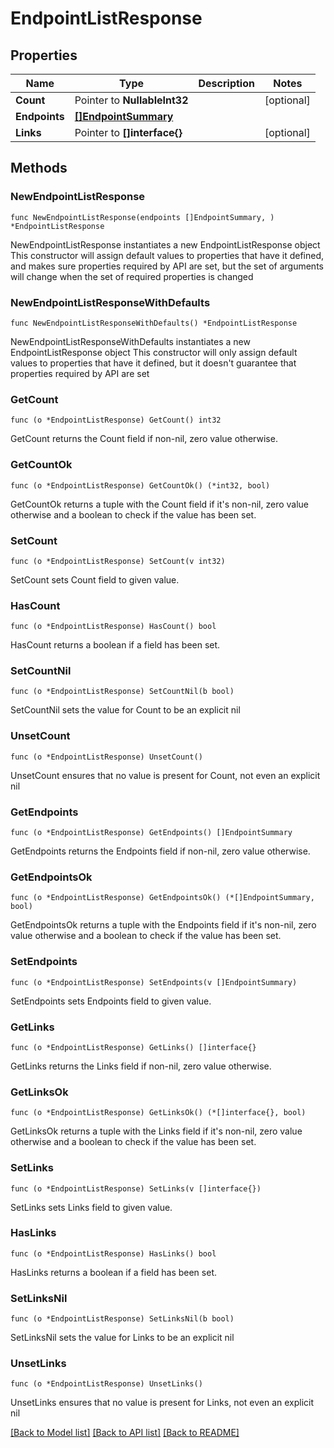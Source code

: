 # EndpointListResponse

## Properties

Name | Type | Description | Notes
------------ | ------------- | ------------- | -------------
**Count** | Pointer to **NullableInt32** |  | [optional] 
**Endpoints** | [**[]EndpointSummary**](EndpointSummary.md) |  | 
**Links** | Pointer to **[]interface{}** |  | [optional] 

## Methods

### NewEndpointListResponse

`func NewEndpointListResponse(endpoints []EndpointSummary, ) *EndpointListResponse`

NewEndpointListResponse instantiates a new EndpointListResponse object
This constructor will assign default values to properties that have it defined,
and makes sure properties required by API are set, but the set of arguments
will change when the set of required properties is changed

### NewEndpointListResponseWithDefaults

`func NewEndpointListResponseWithDefaults() *EndpointListResponse`

NewEndpointListResponseWithDefaults instantiates a new EndpointListResponse object
This constructor will only assign default values to properties that have it defined,
but it doesn't guarantee that properties required by API are set

### GetCount

`func (o *EndpointListResponse) GetCount() int32`

GetCount returns the Count field if non-nil, zero value otherwise.

### GetCountOk

`func (o *EndpointListResponse) GetCountOk() (*int32, bool)`

GetCountOk returns a tuple with the Count field if it's non-nil, zero value otherwise
and a boolean to check if the value has been set.

### SetCount

`func (o *EndpointListResponse) SetCount(v int32)`

SetCount sets Count field to given value.

### HasCount

`func (o *EndpointListResponse) HasCount() bool`

HasCount returns a boolean if a field has been set.

### SetCountNil

`func (o *EndpointListResponse) SetCountNil(b bool)`

 SetCountNil sets the value for Count to be an explicit nil

### UnsetCount
`func (o *EndpointListResponse) UnsetCount()`

UnsetCount ensures that no value is present for Count, not even an explicit nil
### GetEndpoints

`func (o *EndpointListResponse) GetEndpoints() []EndpointSummary`

GetEndpoints returns the Endpoints field if non-nil, zero value otherwise.

### GetEndpointsOk

`func (o *EndpointListResponse) GetEndpointsOk() (*[]EndpointSummary, bool)`

GetEndpointsOk returns a tuple with the Endpoints field if it's non-nil, zero value otherwise
and a boolean to check if the value has been set.

### SetEndpoints

`func (o *EndpointListResponse) SetEndpoints(v []EndpointSummary)`

SetEndpoints sets Endpoints field to given value.


### GetLinks

`func (o *EndpointListResponse) GetLinks() []interface{}`

GetLinks returns the Links field if non-nil, zero value otherwise.

### GetLinksOk

`func (o *EndpointListResponse) GetLinksOk() (*[]interface{}, bool)`

GetLinksOk returns a tuple with the Links field if it's non-nil, zero value otherwise
and a boolean to check if the value has been set.

### SetLinks

`func (o *EndpointListResponse) SetLinks(v []interface{})`

SetLinks sets Links field to given value.

### HasLinks

`func (o *EndpointListResponse) HasLinks() bool`

HasLinks returns a boolean if a field has been set.

### SetLinksNil

`func (o *EndpointListResponse) SetLinksNil(b bool)`

 SetLinksNil sets the value for Links to be an explicit nil

### UnsetLinks
`func (o *EndpointListResponse) UnsetLinks()`

UnsetLinks ensures that no value is present for Links, not even an explicit nil

[[Back to Model list]](../README.md#documentation-for-models) [[Back to API list]](../README.md#documentation-for-api-endpoints) [[Back to README]](../README.md)


